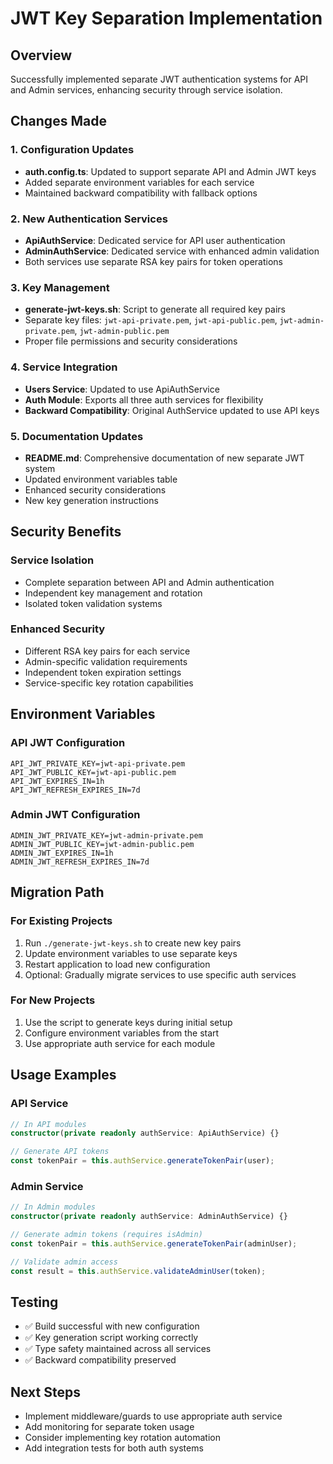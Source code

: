 # JWT Key Separation Implementation

## Overview
Successfully implemented separate JWT authentication systems for API and Admin services, enhancing security through service isolation.

## Changes Made

### 1. Configuration Updates
- **auth.config.ts**: Updated to support separate API and Admin JWT keys
- Added separate environment variables for each service
- Maintained backward compatibility with fallback options

### 2. New Authentication Services
- **ApiAuthService**: Dedicated service for API user authentication
- **AdminAuthService**: Dedicated service with enhanced admin validation
- Both services use separate RSA key pairs for token operations

### 3. Key Management
- **generate-jwt-keys.sh**: Script to generate all required key pairs
- Separate key files: `jwt-api-private.pem`, `jwt-api-public.pem`, `jwt-admin-private.pem`, `jwt-admin-public.pem`
- Proper file permissions and security considerations

### 4. Service Integration
- **Users Service**: Updated to use ApiAuthService
- **Auth Module**: Exports all three auth services for flexibility
- **Backward Compatibility**: Original AuthService updated to use API keys

### 5. Documentation Updates
- **README.md**: Comprehensive documentation of new separate JWT system
- Updated environment variables table
- Enhanced security considerations
- New key generation instructions

## Security Benefits

### Service Isolation
- Complete separation between API and Admin authentication
- Independent key management and rotation
- Isolated token validation systems

### Enhanced Security
- Different RSA key pairs for each service
- Admin-specific validation requirements
- Independent token expiration settings
- Service-specific key rotation capabilities

## Environment Variables

### API JWT Configuration
```env
API_JWT_PRIVATE_KEY=jwt-api-private.pem
API_JWT_PUBLIC_KEY=jwt-api-public.pem
API_JWT_EXPIRES_IN=1h
API_JWT_REFRESH_EXPIRES_IN=7d
```

### Admin JWT Configuration
```env
ADMIN_JWT_PRIVATE_KEY=jwt-admin-private.pem
ADMIN_JWT_PUBLIC_KEY=jwt-admin-public.pem
ADMIN_JWT_EXPIRES_IN=1h
ADMIN_JWT_REFRESH_EXPIRES_IN=7d
```

## Migration Path

### For Existing Projects
1. Run `./generate-jwt-keys.sh` to create new key pairs
2. Update environment variables to use separate keys
3. Restart application to load new configuration
4. Optional: Gradually migrate services to use specific auth services

### For New Projects
1. Use the script to generate keys during initial setup
2. Configure environment variables from the start
3. Use appropriate auth service for each module

## Usage Examples

### API Service
```typescript
// In API modules
constructor(private readonly authService: ApiAuthService) {}

// Generate API tokens
const tokenPair = this.authService.generateTokenPair(user);
```

### Admin Service  
```typescript
// In Admin modules
constructor(private readonly authService: AdminAuthService) {}

// Generate admin tokens (requires isAdmin)
const tokenPair = this.authService.generateTokenPair(adminUser);

// Validate admin access
const result = this.authService.validateAdminUser(token);
```

## Testing
- ✅ Build successful with new configuration
- ✅ Key generation script working correctly
- ✅ Type safety maintained across all services
- ✅ Backward compatibility preserved

## Next Steps
- Implement middleware/guards to use appropriate auth service
- Add monitoring for separate token usage
- Consider implementing key rotation automation
- Add integration tests for both auth systems